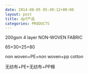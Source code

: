 ```yaml
---
date: 2014-08-05 05:49:12+00:00
layout: post
title: dpf产品
categories: PRODUCTS
---
```



200gsm 4 layer NON-WOVEN FABRIC

65+30+25+80

non woven+PE+non woven+pp cotton

无纺布+PE+无纺布+PP棉



